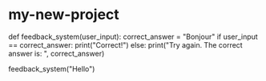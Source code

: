 # my-new-project
def feedback_system(user_input):
    correct_answer = "Bonjour"
    if user_input == correct_answer:
        print("Correct!")
    else:
        print("Try again. The correct answer is: ", correct_answer)

feedback_system("Hello")
